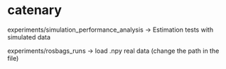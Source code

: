 # catenary

experiments/simulation_performance_analysis -> Estimation tests with simulated data

experiments/rosbags_runs -> load .npy real data (change the path in the file) 
